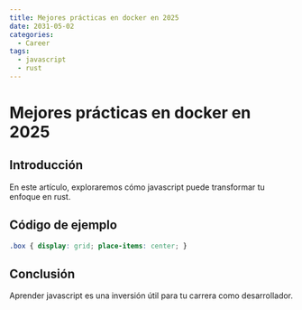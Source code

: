 ```yaml
---
title: Mejores prácticas en docker en 2025
date: 2031-05-02
categories:
  - Career
tags:
  - javascript
  - rust
---
```


# Mejores prácticas en docker en 2025

## Introducción

En este artículo, exploraremos cómo javascript puede transformar tu enfoque en rust.

## Código de ejemplo

```css
.box { display: grid; place-items: center; }
```

## Conclusión

Aprender javascript es una inversión útil para tu carrera como desarrollador.